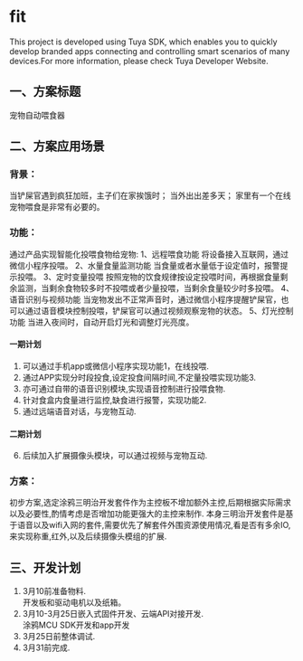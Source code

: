 # fit


This project is developed using Tuya SDK, which enables you to quickly develop branded apps connecting and controlling smart scenarios of many devices.For more information, please check Tuya Developer Website.

## 一、方案标题
  宠物自动喂食器
## 二、方案应用场景
### 背景：
   当铲屎官遇到疯狂加班，主子们在家挨饿时；
  当外出出差多天；
  家里有一个在线宠物喂食是非常有必要的。 

### 功能：
通过产品实现智能化投喂食物给宠物: 
1、远程喂食功能
  将设备接入互联网，通过微信小程序投喂。
2、水量食量监测功能
  当食量或者水量低于设定值时，报警提示投喂。
3、定时变量投喂
  按照宠物的饮食规律按设定投喂时间，再根据食量剩余监测，当剩余食物较多时不投喂或者少量投喂，当剩余食量较少时多投喂。
4、语音识别与视频功能
  当宠物发出不正常声音时，通过微信小程序提醒铲屎官，也可以通过语音模块控制投喂，铲屎官可以通过视频观察宠物的状态。
5、灯光控制功能
  当进入夜间时，自动开启灯光和调整灯光亮度。
#### 一期计划
1. 可以通过手机app或微信小程序实现功能1，在线投喂.
2. 通过APP实现分时段投食,设定投食间隔时间,不定量投喂实现功能3.
3. 亦可通过自带的语音识别模块,实现语音控制进行投喂食物.
4. 针对食盒内食量进行监控,缺食进行报警，实现功能2.
5. 通过远端语音对话，与宠物互动. 
#### 二期计划
6. 后续加入扩展摄像头模块，可以通过视频与宠物互动.
### 方案：  
  初步方案,选定涂鸦三明治开发套件作为主控板不增加额外主控,后期根据实际需求以及必要性,酌情考虑是否增加功能更强大的主控来制作.
  本身三明治开发套件是基于语音以及wifi入网的套件,需要优先了解套件外围资源使用情况,看是否有多余IO,来实现称重,红外,以及后续摄像头模组的扩展.  
## 三、开发计划
1. 3月10前准备物料.  
  开发板和驱动电机以及纸箱。  
2. 3月10-3月25日嵌入式固件开发、云端API对接开发.  
      涂鸦MCU SDK开发和app开发  
3. 3月25日前整体调试.  
4. 3月31前完成.  
  
